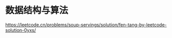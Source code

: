 # 数据结构与算法

https://leetcode.cn/problems/soup-servings/solution/fen-tang-by-leetcode-solution-0yxs/



















